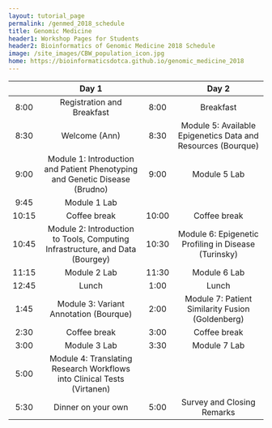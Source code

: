 ```yaml
---
layout: tutorial_page
permalink: /genmed_2018_schedule
title: Genomic Medicine
header1: Workshop Pages for Students
header2: Bioinformatics of Genomic Medicine 2018 Schedule
image: /site_images/CBW_population_icon.jpg
home: https://bioinformaticsdotca.github.io/genomic_medicine_2018
---
```




| | **Day 1** | | **Day 2** |  
| :---: | :---: | :---: | :---: |  
| 8:00 | Registration and Breakfast | 8:00 | Breakfast |  
| 8:30 | Welcome (Ann) | 8:30 | Module 5: Available Epigenetics Data and Resources (Bourque) |  
| 9:00 | Module 1: Introduction and Patient Phenotyping and Genetic Disease (Brudno) | 9:00 | Module 5 Lab |  
| 9:45 | Module 1 Lab | | |
| 10:15 | Coffee break | 10:00 | Coffee break |  
| 10:45 | Module 2: Introduction to Tools, Computing Infrastructure, and Data (Bourgey)  | 10:30 | Module 6: Epigenetic Profiling in Disease (Turinsky) |  
| 11:15 | Module 2 Lab | 11:30 | Module 6 Lab |  
| 12:45 | Lunch | 1:00 | Lunch |  
| 1:45 | Module 3: Variant Annotation (Bourque)  | 2:00 | Module 7: Patient Similarity Fusion (Goldenberg) |  
| 2:30 | Coffee break | 3:00 | Coffee break |  
| 3:00 | Module 3 Lab | 3:30 | Module 7 Lab |  
| 5:00 | Module 4: Translating Research Workflows into Clinical Tests (Virtanen) | | |  
| 5:30 | Dinner on your own | 5:00 | Survey and Closing Remarks |       

